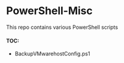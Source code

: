 # PowerShell-Misc

This repo contains various PowerShell scripts

#### TOC:
* BackupVMwarehostConfig.ps1
